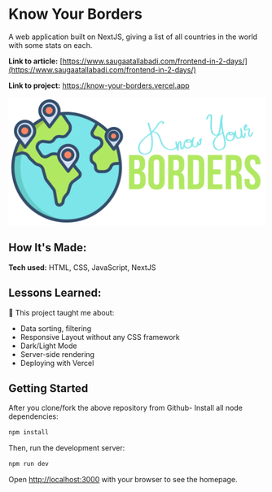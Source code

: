 # Know Your Borders
A web application built on NextJS, giving a list of all countries in the world with some stats on each.

**Link to article:** [https://www.saugaatallabadi.com/frontend-in-2-days/](https://www.saugaatallabadi.com/frontend-in-2-days/)

**Link to project:** https://know-your-borders.vercel.app

![logo](https://raw.githubusercontent.com/saugaatallabadi/know-your-borders/main/public/earth.png)

## How It's Made:

**Tech used:** HTML, CSS, JavaScript, NextJS


## Lessons Learned:

📖 This project taught me about:

- Data sorting, filtering
- Responsive Layout without any CSS framework
- Dark/Light Mode
- Server-side rendering
- Deploying with Vercel


## Getting Started

After you clone/fork the above repository from Github-
Install all node dependencies:

```bash
npm install
```

Then, run the development server:

```bash
npm run dev
```

Open [http://localhost:3000](http://localhost:3000) with your browser to see the homepage.
